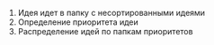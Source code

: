 1)  Идея идет в папку с несортированными идеями
2)  Определение приоритета идеи
3) Распределение идей по папкам приоритетов